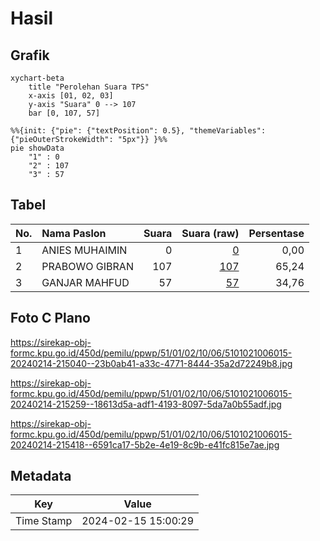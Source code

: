 # Hasil

## Grafik

```mermaid
xychart-beta
    title "Perolehan Suara TPS"
    x-axis [01, 02, 03]
    y-axis "Suara" 0 --> 107
    bar [0, 107, 57]
```

```mermaid
%%{init: {"pie": {"textPosition": 0.5}, "themeVariables": {"pieOuterStrokeWidth": "5px"}} }%%
pie showData
    "1" : 0
    "2" : 107
    "3" : 57
```

## Tabel

| No. | Nama Paslon    | Suara | Suara (raw) | Persentase |
|:--- |:-------------- | -----:| -----------:| ----------:|
| 1   | ANIES MUHAIMIN | 0     | [0][p-1]    | 0,00       |
| 2   | PRABOWO GIBRAN | 107   | [107][p-2]  | 65,24      |
| 3   | GANJAR MAHFUD  | 57    | [57][p-3]   | 34,76      |


[p-1]: https://github.com/gigit-pemilu/pemilu-2024-51-bali/blob/main/pilpres/hitung-suara/sub/51-bali/sub/01-jembrana/sub/02-mendoyo/sub/1006-tegalcangkring/sub/015-tps/sub/paslon-1.txt
[p-2]: https://github.com/gigit-pemilu/pemilu-2024-51-bali/blob/main/pilpres/hitung-suara/sub/51-bali/sub/01-jembrana/sub/02-mendoyo/sub/1006-tegalcangkring/sub/015-tps/sub/paslon-2.txt
[p-3]: https://github.com/gigit-pemilu/pemilu-2024-51-bali/blob/main/pilpres/hitung-suara/sub/51-bali/sub/01-jembrana/sub/02-mendoyo/sub/1006-tegalcangkring/sub/015-tps/sub/paslon-3.txt

## Foto C Plano

https://sirekap-obj-formc.kpu.go.id/450d/pemilu/ppwp/51/01/02/10/06/5101021006015-20240214-215040--23b0ab41-a33c-4771-8444-35a2d72249b8.jpg

https://sirekap-obj-formc.kpu.go.id/450d/pemilu/ppwp/51/01/02/10/06/5101021006015-20240214-215259--18613d5a-adf1-4193-8097-5da7a0b55adf.jpg

https://sirekap-obj-formc.kpu.go.id/450d/pemilu/ppwp/51/01/02/10/06/5101021006015-20240214-215418--6591ca17-5b2e-4e19-8c9b-e41fc815e7ae.jpg


## Metadata

| Key        | Value               |
| ---------- | ------------------- |
| Time Stamp | 2024-02-15 15:00:29 |



